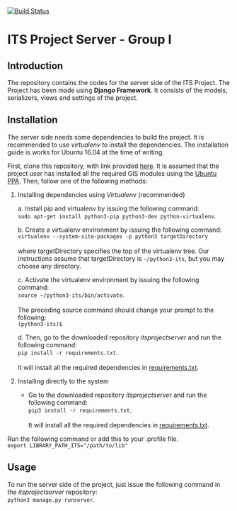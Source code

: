 [![Build Status](https://travis-ci.com/vaishnavm217/itsprojectserver.svg?token=z8Jvk5REJq1NbtWtHUty&branch=master)](https://travis-ci.com/vaishnavm217/itsprojectserver)
# ITS Project Server - Group I

## Introduction

The repository contains the codes for the server side of the ITS Project. The Project has been made using **Django Framework**. It consists of the models, serializers, views and settings of the project. 

## Installation

The server side needs some dependencies to build the project. It is recommended to use _virtualenv_ to install the dependencies. The installation guide is works for Ubuntu 16.04 at the time of writing.

First, clone this repository, with link provided [here](https://github.com/vaishnavm217/itsprojectserver.git). It is assumed that the project user has installed all the required GIS modules using the [Ubuntu PPA](https://launchpad.net/~ubuntugis/+archive/ubuntu/ppa). Then, follow one of the following methods:

1. Installing dependencies using _Virtualenv_ (recommended)

    a. Install pip and virtualenv by issuing the following command: <br>
        ```sudo apt-get install python3-pip python3-dev python-virtualenv```.
    
    b. Create a virtualenv environment by issuing the following command: <br>
          ```virtualenv --system-site-packages -p python3 targetDirectory``` <br> <br> where targetDirectory specifies the top of the virtualenv tree. Our instructions assume that targetDirectory is ```~/python3-its```, but you may choose any directory.
          
    c. Activate the virtualenv environment by issuing the following command: <br>
          ```source ~/python3-its/bin/activate```. <br><br> The preceding source command should change your prompt to the following:<br>
          ```(python3-its)$ ```
          
    d. Then, go to the downloaded repository _itsprojectserver_ and run the following command: <br>
        ```pip install -r requirements.txt```. <br><br> It will install all the required dependencies in [requirements.txt](https://github.com/vaishnavm217/itsprojectserver/blob/master/requirements.txt).
  
2. Installing directly to the system
    
    - Go to the downloaded repository _itsprojectserver_ and run the following command: <br>
        ```pip3 install -r requirements.txt```. <br><br> It will install all the required dependencies in [requirements.txt](https://github.com/vaishnavm217/itsprojectserver/blob/master/requirements.txt).
 
Run the following command or add this to your .profile file.<br>
    ```export LIBRARY_PATH_ITS="/path/to/lib"```
        
## Usage

To run the server side of the project, just issue the following command in the _itsprojectserver_ repository:<br>
```python3 manage.py runserver```.

    
    

